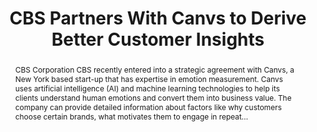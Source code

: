 ---
category: news
title: CBS Partners With Canvs to Derive Better Customer Insights
abstract: CBS Corporation CBS recently entered into a strategic agreement with Canvs, a New York based start-up that has expertise in emotion measurement. Canvs uses artificial intelligence (AI) and machine learning technologies to help its clients understand human emotions and convert them into business value. The company can provide detailed information about factors like why customers choose certain brands, what motivates them to engage in repeat...
publishedDateTime: 2019-03-05T14:11:00Z
sourceUrl: https://www.msn.com/en-us/money/topstocks/cbs-partners-with-canvs-to-derive-better-customer-insights/ar-BBUoNar?
type: article

provider:
  name: Zacks Equity Research
  id: V_AA17fJt_global
tags:
  - AI

images: 
    - url: https://img-s-msn-com.akamaized.net/tenant/amp/entityid/BBUoRz9.img
width: 552
height: 250
quality: 100
title: CBS Partners With Canvs to Derive Better Customer Insights
attribution: 
focalRegion:
  x1: 0
  x2: 0
  y1: 0
  y2: 0

---